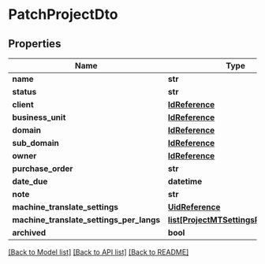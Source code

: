 # PatchProjectDto

## Properties
Name | Type | Description | Notes
------------ | ------------- | ------------- | -------------
**name** | **str** |  | [optional] 
**status** | **str** |  | [optional] 
**client** | [**IdReference**](IdReference.md) |  | [optional] 
**business_unit** | [**IdReference**](IdReference.md) |  | [optional] 
**domain** | [**IdReference**](IdReference.md) |  | [optional] 
**sub_domain** | [**IdReference**](IdReference.md) |  | [optional] 
**owner** | [**IdReference**](IdReference.md) |  | [optional] 
**purchase_order** | **str** |  | [optional] 
**date_due** | **datetime** |  | [optional] 
**note** | **str** |  | [optional] 
**machine_translate_settings** | [**UidReference**](UidReference.md) |  | [optional] 
**machine_translate_settings_per_langs** | [**list[ProjectMTSettingsPerLangDto]**](ProjectMTSettingsPerLangDto.md) |  | [optional] 
**archived** | **bool** |  | [optional] 

[[Back to Model list]](../README.md#documentation-for-models) [[Back to API list]](../README.md#documentation-for-api-endpoints) [[Back to README]](../README.md)

